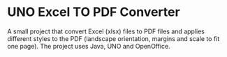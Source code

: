 # UNO Excel TO PDF Converter
A small project that convert Excel (xlsx) files to PDF files and applies different styles to the PDF (landscape orientation, margins and scale to fit one page). The project uses Java, UNO and OpenOffice. 
